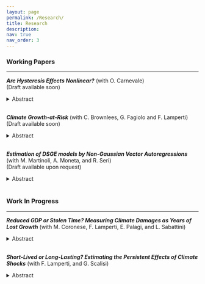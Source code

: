 ```yaml
---
layout: page
permalink: /Research/
title: Research
description: 
nav: true
nav_order: 3
---
```


### **Working Papers**
---

***Are Hysteresis Effects Nonlinear?*** (with O. Carnevale)  
(Draft available soon)
<details> 
<summary>Abstract</summary>
<p>
This paper investigates the nonlinear effects of aggregate demand dynamics over medium and long-term horizons, focusing on whether contractionary aggregate demand shocks have distinct long-lasting impacts compared to expansionary shocks (sign dependence). We begin by identifying a long-term demand shock, termed the 'hysteresis' shock, within a structural vector autoregression framework. To assess sign dependence, we employ local projections with a nonlinear transformation of the shock. This methodology is applied to a quarterly U.S. macroeconomic dataset that includes variables related to the productivity and labor market channels of hysteresis.
Our findings indicate that contractionary shocks tend to have stronger and more persistent adverse effects, particularly on productivity-related outcomes, while expansionary shocks gain relevance over time for labor market variables. When disaggregating by demographic groups, we find more pronounced responses among disadvantaged workers, indicating greater sensitivity to both weak aggregate demand and high-pressure economic conditions.
</p>
<p> <u>Presented at:</u> </p>
</details>
<br>

***Climate Growth-at-Risk*** (with C. Brownlees, G. Fagiolo and F. Lamperti)  
(Draft available soon)
<details>
<summary>Abstract</summary>
<p>

</p>
<p> <u>Presented at:</u> </p>
</details>
<br>

***Estimation of DSGE models by Non-Gaussian Vector Autoregressions*** (with M. Martinoli, A.
Moneta, and R. Seri)  
(Draft available upon request)
<details>
<summary>Abstract</summary>
<p>
We propose a new impulse response matching procedure for estimating the parameters of a dynamic stochastic general equilibrium (DSGE) model from observed macroeconomic time series. Our estimator hinges on an indirect inference approach in which the auxiliary model is a structural vector autoregressive (SVAR) model. The SVAR model is identified using independent component analysis. A specificity of our approach is that, by using a minimum distance index, we exploit the non-Gaussianity of the observed data, but we allow the model-simulated data to be Gaussian. We derive the asymptotic properties of the estimator and we conduct a Monte Carlo simulation to  study the performance of the proposed procedure. Finally, we present an application to a simple New Keynesian DSGE model.
</p>
<p> <u>Presented at:</u> </p>
</details>
<br>

### **Work In Progress**
---

***Reduced GDP or Stolen Time? Measuring Climate Damages as Years of Lost Growth*** (with M.
Coronese, F. Lamperti, E. Palagi, and L. Sabattini)
<details>
<summary>Abstract</summary>
<p>

</p>
<p> <u>Presented at:</u> </p>
</details>
<br>

***Short-Lived or Long-Lasting? Estimating the Persistent Effects of Climate Shocks*** (with F.
Lamperti, and G. Scalisi)
<details>
<summary>Abstract</summary>
<p>

</p>
<p><u> Presented at:</u> </p>
</details>
<br>


